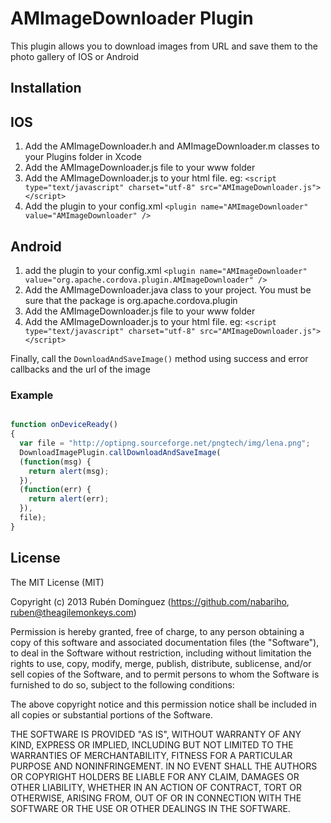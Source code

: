 AMImageDownloader Plugin
============

This plugin allows you to download images from URL and save them to the photo gallery of IOS or Android

Installation
------------

IOS
------------

1.  Add the AMImageDownloader.h and  AMImageDownloader.m classes to your Plugins folder in Xcode
2.  Add the AMImageDownloader.js file to your www folder
3.  Add the AMImageDownloader.js to your html file. eg: `<script type="text/javascript" charset="utf-8" src="AMImageDownloader.js"></script>`
4.  Add the plugin to your config.xml  `<plugin name="AMImageDownloader" value="AMImageDownloader" />`

Android
------------
1. add the plugin to your config.xml `<plugin name="AMImageDownloader" value="org.apache.cordova.plugin.AMImageDownloader" />`
2. Add the  AMImageDownloader.java class to your  project. You must be sure that the package is org.apache.cordova.plugin
3. Add the AMImageDownloader.js file to your www folder
4.  Add the AMImageDownloader.js to your html file. eg: `<script type="text/javascript" charset="utf-8" src="AMImageDownloader.js"></script>`


Finally, call the `DownloadAndSaveImage()` method using success and error callbacks and the url of the image

### Example
```html
```

```javascript
function onDeviceReady()
{
  var file = "http://optipng.sourceforge.net/pngtech/img/lena.png";
  DownloadImagePlugin.callDownloadAndSaveImage(
  (function(msg) {
    return alert(msg);
  }),
  (function(err) {
    return alert(err);
  }),
  file);
}
```


License
------------
The MIT License (MIT)

Copyright (c) 2013 Rubén Domínguez  (https://github.com/nabariho, ruben@theagilemonkeys.com)

Permission is hereby granted, free of charge, to any person obtaining a copy
of this software and associated documentation files (the "Software"), to deal
in the Software without restriction, including without limitation the rights
to use, copy, modify, merge, publish, distribute, sublicense, and/or sell
copies of the Software, and to permit persons to whom the Software is
furnished to do so, subject to the following conditions:

The above copyright notice and this permission notice shall be included in
all copies or substantial portions of the Software.

THE SOFTWARE IS PROVIDED "AS IS", WITHOUT WARRANTY OF ANY KIND, EXPRESS OR
IMPLIED, INCLUDING BUT NOT LIMITED TO THE WARRANTIES OF MERCHANTABILITY,
FITNESS FOR A PARTICULAR PURPOSE AND NONINFRINGEMENT. IN NO EVENT SHALL THE
AUTHORS OR COPYRIGHT HOLDERS BE LIABLE FOR ANY CLAIM, DAMAGES OR OTHER
LIABILITY, WHETHER IN AN ACTION OF CONTRACT, TORT OR OTHERWISE, ARISING FROM,
OUT OF OR IN CONNECTION WITH THE SOFTWARE OR THE USE OR OTHER DEALINGS IN
THE SOFTWARE.
